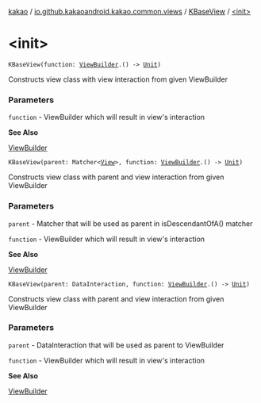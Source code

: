 [kakao](../../index.md) / [io.github.kakaoandroid.kakao.common.views](../index.md) / [KBaseView](index.md) / [&lt;init&gt;](./-init-.md)

# &lt;init&gt;

`KBaseView(function: `[`ViewBuilder`](../../io.github.kakaoandroid.kakao.common.builders/-view-builder/index.md)`.() -> `[`Unit`](https://kotlinlang.org/api/latest/jvm/stdlib/kotlin/-unit/index.html)`)`

Constructs view class with view interaction from given ViewBuilder

### Parameters

`function` - ViewBuilder which will result in view's interaction

**See Also**

[ViewBuilder](../../io.github.kakaoandroid.kakao.common.builders/-view-builder/index.md)

`KBaseView(parent: Matcher<`[`View`](https://developer.android.com/reference/android/view/View.html)`>, function: `[`ViewBuilder`](../../io.github.kakaoandroid.kakao.common.builders/-view-builder/index.md)`.() -> `[`Unit`](https://kotlinlang.org/api/latest/jvm/stdlib/kotlin/-unit/index.html)`)`

Constructs view class with parent and view interaction from given ViewBuilder

### Parameters

`parent` - Matcher that will be used as parent in isDescendantOfA() matcher

`function` - ViewBuilder which will result in view's interaction

**See Also**

[ViewBuilder](../../io.github.kakaoandroid.kakao.common.builders/-view-builder/index.md)

`KBaseView(parent: DataInteraction, function: `[`ViewBuilder`](../../io.github.kakaoandroid.kakao.common.builders/-view-builder/index.md)`.() -> `[`Unit`](https://kotlinlang.org/api/latest/jvm/stdlib/kotlin/-unit/index.html)`)`

Constructs view class with parent and view interaction from given ViewBuilder

### Parameters

`parent` - DataInteraction that will be used as parent to ViewBuilder

`function` - ViewBuilder which will result in view's interaction

**See Also**

[ViewBuilder](../../io.github.kakaoandroid.kakao.common.builders/-view-builder/index.md)

